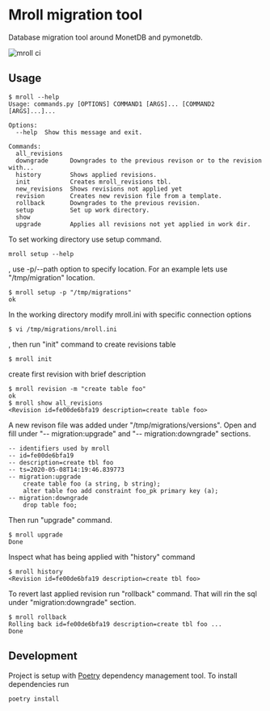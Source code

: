 # Mroll migration tool
Database migration tool around MonetDB and pymonetdb.

![mroll ci](https://github.com/MonetDBSolutions/mroll/workflows/ci_workflow/badge.svg)

## Usage

```
$ mroll --help
Usage: commands.py [OPTIONS] COMMAND1 [ARGS]... [COMMAND2 [ARGS]...]...

Options:
  --help  Show this message and exit.

Commands:
  all_revisions
  downgrade      Downgrades to the previous revison or to the revision with...
  history        Shows applied revisions.
  init           Creates mroll_revisions tbl.
  new_revisions  Shows revisions not applied yet
  revision       Creates new revision file from a template.
  rollback       Downgrades to the previous revision.
  setup          Set up work directory.
  show
  upgrade        Applies all revisions not yet applied in work dir.
```

To set working directory use setup command.
```
mroll setup --help
```

, use  -p/--path option to specify location. For an example lets use "/tmp/migration" location.

```
$ mroll setup -p "/tmp/migrations"
ok
```

In the working directory modify mroll.ini with specific connection options

```
$ vi /tmp/migrations/mroll.ini 
```
, then run "init" command to create revisions table 

```
$ mroll init
```
create first revision with brief description 

```
$ mroll revision -m "create table foo"
ok
$ mroll show all_revisions
<Revision id=fe00de6bfa19 description=create table foo>
```
A new revison file was added under "/tmp/migrations/versions". Open and fill under "-- migration:upgrade" and "-- migration:downgrade" sections. 

```
-- identifiers used by mroll
-- id=fe00de6bfa19
-- description=create tbl foo
-- ts=2020-05-08T14:19:46.839773
-- migration:upgrade
	create table foo (a string, b string);
	alter table foo add constraint foo_pk primary key (a);
-- migration:downgrade
	drop table foo;

```
Then run "upgrade" command.

```
$ mroll upgrade
Done
```
Inspect what has being applied with "history" command

```
$ mroll history
<Revision id=fe00de6bfa19 description=create tbl foo>
```

To revert last applied revision run "rollback" command. That will rin the sql under "migration:downgrade"
section.
```
$ mroll rollback 
Rolling back id=fe00de6bfa19 description=create tbl foo ...
Done
```

## Development
Project is setup with [Poetry](https://python-poetry.org/) dependency management tool. To install dependencies run

```
poetry install
```
